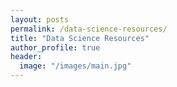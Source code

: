 ```yaml
---
layout: posts
permalink: /data-science-resources/
title: "Data Science Resources"
author_profile: true
header:
  image: "/images/main.jpg"
---
```

